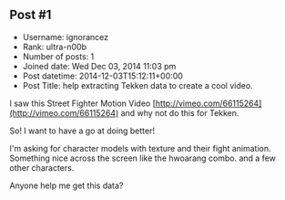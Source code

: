## Post #1
- Username: ignorancez
- Rank: ultra-n00b
- Number of posts: 1
- Joined date: Wed Dec 03, 2014 11:03 pm
- Post datetime: 2014-12-03T15:12:11+00:00
- Post Title: help extracting Tekken data to create a cool video.

I saw this Street Fighter Motion Video [http://vimeo.com/66115264](http://vimeo.com/66115264) and why not do this for Tekken.

So! I want to have a go at doing better!

I'm asking for character models with texture and their fight animation. Something nice across the screen like the hwoarang combo. and a few other characters.

Anyone help me get this data?
